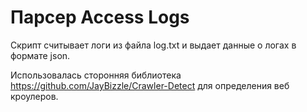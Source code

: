 # Парсер Access Logs

Скрипт считывает логи из файла log.txt и выдает данные о логах в формате json.

Использовалась сторонняя библиотека https://github.com/JayBizzle/Crawler-Detect для определения веб кроулеров.
